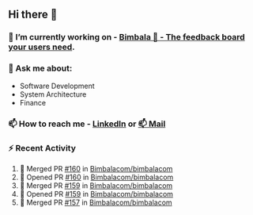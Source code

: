 ## Hi there 👋

<!--
**l-alexandrov/l-alexandrov** is a ✨ _special_ ✨ repository because its `README.md` (this file) appears on your GitHub profile.

Here are some ideas to get you started:

- 🔭 I’m currently working on ...
- 🌱 I’m currently learning ...
- 👯 I’m looking to collaborate on ...
- 🤔 I’m looking for help with ...
- 💬 Ask me about ...
- 📫 How to reach me: ...
- 😄 Pronouns: ...
- ⚡ Fun fact: ...
-->

### 🔭 I’m currently working on - [Bimbala 🚀 - The feedback board your users need](https://bimbala.com).

### 💬 Ask me about:
  - Software Development
  - System Architecture
  - Finance

### 📫 How to reach me - [LinkedIn](https://www.linkedin.com/in/l-alexandrov/) or [📫 Mail](mailto:luboslavaleksandrov@gmail.com)

### :zap: Recent Activity

<!--START_SECTION:activity-->
1. 🎉 Merged PR [#160](https://github.com/Bimbalacom/bimbalacom/pull/160) in [Bimbalacom/bimbalacom](https://github.com/Bimbalacom/bimbalacom)
2. 💪 Opened PR [#160](https://github.com/Bimbalacom/bimbalacom/pull/160) in [Bimbalacom/bimbalacom](https://github.com/Bimbalacom/bimbalacom)
3. 🎉 Merged PR [#159](https://github.com/Bimbalacom/bimbalacom/pull/159) in [Bimbalacom/bimbalacom](https://github.com/Bimbalacom/bimbalacom)
4. 💪 Opened PR [#159](https://github.com/Bimbalacom/bimbalacom/pull/159) in [Bimbalacom/bimbalacom](https://github.com/Bimbalacom/bimbalacom)
5. 🎉 Merged PR [#157](https://github.com/Bimbalacom/bimbalacom/pull/157) in [Bimbalacom/bimbalacom](https://github.com/Bimbalacom/bimbalacom)
<!--END_SECTION:activity-->
